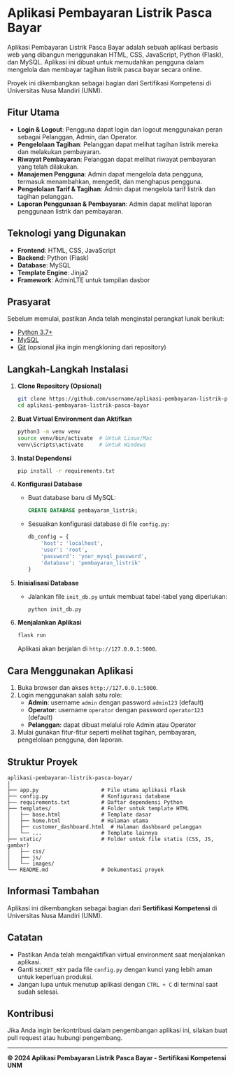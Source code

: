 
# Aplikasi Pembayaran Listrik Pasca Bayar

Aplikasi Pembayaran Listrik Pasca Bayar adalah sebuah aplikasi berbasis web yang dibangun menggunakan HTML, CSS, JavaScript, Python (Flask), dan MySQL. Aplikasi ini dibuat untuk memudahkan pengguna dalam mengelola dan membayar tagihan listrik pasca bayar secara online.

Proyek ini dikembangkan sebagai bagian dari Sertifikasi Kompetensi di Universitas Nusa Mandiri (UNM).

## Fitur Utama
- **Login & Logout**: Pengguna dapat login dan logout menggunakan peran sebagai Pelanggan, Admin, dan Operator.
- **Pengelolaan Tagihan**: Pelanggan dapat melihat tagihan listrik mereka dan melakukan pembayaran.
- **Riwayat Pembayaran**: Pelanggan dapat melihat riwayat pembayaran yang telah dilakukan.
- **Manajemen Pengguna**: Admin dapat mengelola data pengguna, termasuk menambahkan, mengedit, dan menghapus pengguna.
- **Pengelolaan Tarif & Tagihan**: Admin dapat mengelola tarif listrik dan tagihan pelanggan.
- **Laporan Penggunaan & Pembayaran**: Admin dapat melihat laporan penggunaan listrik dan pembayaran.

## Teknologi yang Digunakan
- **Frontend**: HTML, CSS, JavaScript
- **Backend**: Python (Flask)
- **Database**: MySQL
- **Template Engine**: Jinja2
- **Framework**: AdminLTE untuk tampilan dasbor

## Prasyarat
Sebelum memulai, pastikan Anda telah menginstal perangkat lunak berikut:
- [Python 3.7+](https://www.python.org/downloads/)
- [MySQL](https://dev.mysql.com/downloads/mysql/)
- [Git](https://git-scm.com/) (opsional jika ingin mengkloning dari repository)

## Langkah-Langkah Instalasi

1. **Clone Repository (Opsional)**
   ```bash
   git clone https://github.com/username/aplikasi-pembayaran-listrik-pasca-bayar.git
   cd aplikasi-pembayaran-listrik-pasca-bayar
   ```

2. **Buat Virtual Environment dan Aktifkan**
   ```bash
   python3 -m venv venv
   source venv/bin/activate  # Untuk Linux/Mac
   venv\Scripts\activate     # Untuk Windows
   ```

3. **Instal Dependensi**
   ```bash
   pip install -r requirements.txt
   ```

4. **Konfigurasi Database**
   - Buat database baru di MySQL:
     ```sql
     CREATE DATABASE pembayaran_listrik;
     ```
   - Sesuaikan konfigurasi database di file `config.py`:
     ```python
     db_config = {
         'host': 'localhost',
         'user': 'root',
         'password': 'your_mysql_password',
         'database': 'pembayaran_listrik'
     }
     ```

5. **Inisialisasi Database**
   - Jalankan file `init_db.py` untuk membuat tabel-tabel yang diperlukan:
     ```bash
     python init_db.py
     ```

6. **Menjalankan Aplikasi**
   ```bash
   flask run
   ```
   Aplikasi akan berjalan di `http://127.0.0.1:5000`.

## Cara Menggunakan Aplikasi
1. Buka browser dan akses `http://127.0.0.1:5000`.
2. Login menggunakan salah satu role:
   - **Admin**: username `admin` dengan password `admin123` (default)
   - **Operator**: username `operator` dengan password `operator123` (default)
   - **Pelanggan**: dapat dibuat melalui role Admin atau Operator
3. Mulai gunakan fitur-fitur seperti melihat tagihan, pembayaran, pengelolaan pengguna, dan laporan.

## Struktur Proyek
```
aplikasi-pembayaran-listrik-pasca-bayar/
│
├── app.py                    # File utama aplikasi Flask
├── config.py                 # Konfigurasi database
├── requirements.txt          # Daftar dependensi Python
├── templates/                # Folder untuk template HTML
│   ├── base.html             # Template dasar
│   ├── home.html             # Halaman utama
│   ├── customer_dashboard.html  # Halaman dashboard pelanggan
│   └── ...                   # Template lainnya
├── static/                   # Folder untuk file statis (CSS, JS, gambar)
│   ├── css/
│   ├── js/
│   └── images/
└── README.md                 # Dokumentasi proyek
```

## Informasi Tambahan
Aplikasi ini dikembangkan sebagai bagian dari **Sertifikasi Kompetensi** di Universitas Nusa Mandiri (UNM).

## Catatan
- Pastikan Anda telah mengaktifkan virtual environment saat menjalankan aplikasi.
- Ganti `SECRET_KEY` pada file `config.py` dengan kunci yang lebih aman untuk keperluan produksi.
- Jangan lupa untuk menutup aplikasi dengan `CTRL + C` di terminal saat sudah selesai.

## Kontribusi
Jika Anda ingin berkontribusi dalam pengembangan aplikasi ini, silakan buat pull request atau hubungi pengembang.

---

**© 2024 Aplikasi Pembayaran Listrik Pasca Bayar - Sertifikasi Kompetensi UNM**
